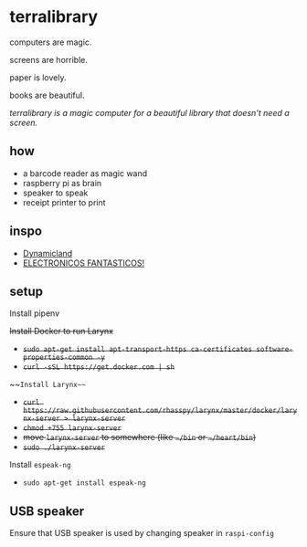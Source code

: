 # terralibrary

computers are magic.

screens are horrible.

paper is lovely.

books are beautiful.

*terralibrary is a magic computer for a beautiful library that doesn't need a screen.*

## how

- a barcode reader as magic wand
- raspberry pi as brain
- speaker to speak
- receipt printer to print

## inspo

- [Dynamicland](https://dynamicland.org/)
- [ELECTRONICOS FANTASTICOS!](https://www.electronicosfantasticos.com/)

## setup

Install pipenv


~~Install Docker to run Larynx~~
- ~~`sudo apt-get install apt-transport-https ca-certificates software-properties-common -y`~~
- ~~`curl -sSL https://get.docker.com | sh`~~

~~`Install Larynx~~`
- ~~`curl https://raw.githubusercontent.com/rhasspy/larynx/master/docker/larynx-server > larynx-server`~~
- ~~`chmod +755 larynx-server`~~
- ~~move `larynx-server` to somewhere (like `~/bin` or `~/heart/bin`)~~
- ~~`sudo ./larynx-server`~~

Install `espeak-ng`
- `sudo apt-get install espeak-ng`

## USB speaker

Ensure that USB speaker is used by changing speaker in `raspi-config`


